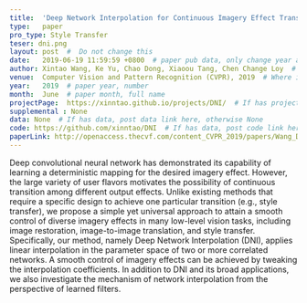 ```yaml
---
title:  'Deep Network Interpolation for Continuous Imagery Effect Transition'  #  Paper title, covered by ''
type:   paper
pro_type: Style Transfer
teser: dni.png
layout: post  #  Do not change this
date:   2019-06-19 11:59:59 +0800  # paper pub data, only change year and month according to this format
author: Xintao Wang, Ke Yu, Chao Dong, Xiaoou Tang, Chen Change Loy  # authors information
venue:  Computer Vision and Pattern Recognition (CVPR), 2019  # Where it be, ICCV and CVPR remove IEEE Conference on, 
year:   2019  # paper year, number
month:  June  # paper month, full name
projectPage:  https://xinntao.github.io/projects/DNI/  # If has project page, link here, otherwise None
supplemental : None
data: None  # If has data, post data link here, otherwise None
code: https://github.com/xinntao/DNI  # If has data, post code link here, otherwise None
paperLink: http://openaccess.thecvf.com/content_CVPR_2019/papers/Wang_Deep_Network_Interpolation_for_Continuous_Imagery_Effect_Transition_CVPR_2019_paper.pdf  # post paper pdf link here
---
```


Deep convolutional neural network has demonstrated its capability of learning a deterministic mapping for the desired imagery effect. However, the large variety of user flavors motivates the possibility of continuous transition among different output effects. Unlike existing methods that require a specific design to achieve one particular transition (e.g., style transfer), we propose a simple yet universal approach to attain a smooth control of diverse imagery effects in many low-level vision tasks, including image restoration, image-to-image translation, and style transfer. Specifically, our method, namely Deep Network Interpolation (DNI), applies linear interpolation in the parameter space of two or more correlated networks. A smooth control of imagery effects can be achieved by tweaking the interpolation coefficients. In addition to DNI and its broad applications, we also investigate the mechanism of network interpolation from the perspective of learned filters.